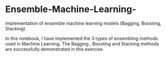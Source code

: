 # Ensemble-Machine-Learning-
Implementation of ensemble machine learning models (Bagging, Boosting, Stacking)


In this notebook, I have implemented the 3 types of ensembling methods used in Machine Learning. The Bagging , Boosting and Stacking methods are successfully demonstrated in this exercise. 
